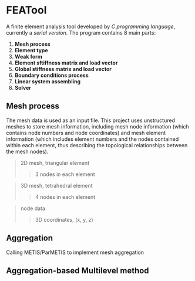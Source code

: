 # FEATool

A finite element analysis tool developed by *C programming language*, currently a *serial version*. The program contains 8 main parts:<br>
1. **Mesh process**
2. **Element type**
3. **Weak form**
4. **Element sftiffness matrix and load vector**
5. **Global stiffness matrix and load vector**
6. **Boundary conditions process**
7. **Linear system assembling**
8. **Solver**

## Mesh process
The mesh data is used as an input file. This project uses unstructured meshes to store mesh information, including mesh node information (which contains node numbers and node coordinates) and mesh element information (which includes element numbers and the nodes contained within each element, thus describing the topological relationships between the mesh nodes).

>2D mesh, triangular element
>> 3 nodes in each element

>3D mesh, tetrahedral element
>> 4 nodes in each element

>node data
>> 3D coordinates, (x, y, z)

## Aggregation
Calling METIS/ParMETIS to implement mesh aggregation

## Aggregation-based Multilevel method